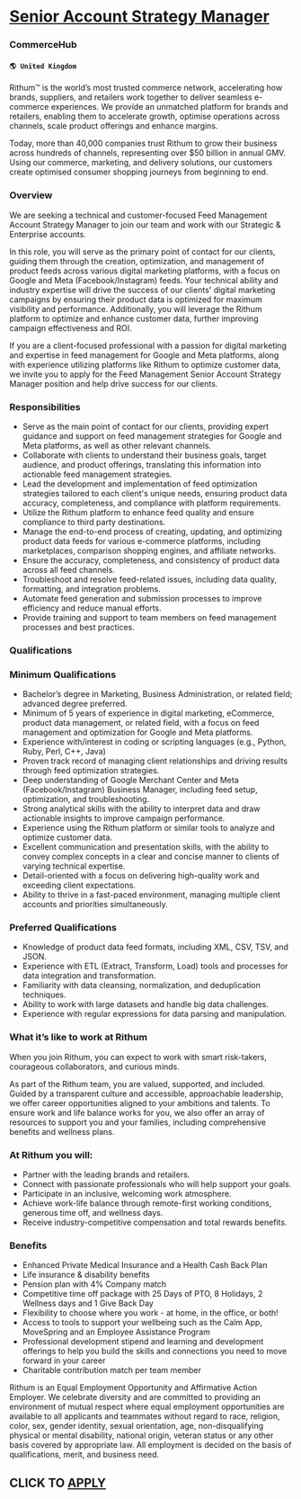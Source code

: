 # [Senior Account Strategy Manager](https://www.remotewlb.com/apply/senior-account-strategy-manager-85597)  
### CommerceHub  
#### `🌎 United Kingdom`  

Rithum™ is the world’s most trusted commerce network, accelerating how brands, suppliers, and retailers work together to deliver seamless e-commerce experiences. We provide an unmatched platform for brands and retailers, enabling them to accelerate growth, optimise operations across channels, scale product offerings and enhance margins.

Today, more than 40,000 companies trust Rithum to grow their business across hundreds of channels, representing over $50 billion in annual GMV. Using our commerce, marketing, and delivery solutions, our customers create optimised consumer shopping journeys from beginning to end.

### Overview

We are seeking a technical and customer-focused Feed Management Account Strategy Manager to join our team and work with our Strategic & Enterprise accounts.

In this role, you will serve as the primary point of contact for our clients, guiding them through the creation, optimization, and management of product feeds across various digital marketing platforms, with a focus on Google and Meta (Facebook/Instagram) feeds. Your technical ability and industry expertise will drive the success of our clients' digital marketing campaigns by ensuring their product data is optimized for maximum visibility and performance. Additionally, you will leverage the Rithum platform to optimize and enhance customer data, further improving campaign effectiveness and ROI.

If you are a client-focused professional with a passion for digital marketing and expertise in feed management for Google and Meta platforms, along with experience utilizing platforms like Rithum to optimize customer data, we invite you to apply for the Feed Management Senior Account Strategy Manager position and help drive success for our clients.

### Responsibilities

  * Serve as the main point of contact for our clients, providing expert guidance and support on feed management strategies for Google and Meta platforms, as well as other relevant channels.
  * Collaborate with clients to understand their business goals, target audience, and product offerings, translating this information into actionable feed management strategies.
  * Lead the development and implementation of feed optimization strategies tailored to each client's unique needs, ensuring product data accuracy, completeness, and compliance with platform requirements.
  * Utilize the Rithum platform to enhance feed quality and ensure compliance to third party destinations.
  * Manage the end-to-end process of creating, updating, and optimizing product data feeds for various e-commerce platforms, including marketplaces, comparison shopping engines, and affiliate networks.
  * Ensure the accuracy, completeness, and consistency of product data across all feed channels.
  * Troubleshoot and resolve feed-related issues, including data quality, formatting, and integration problems.
  * Automate feed generation and submission processes to improve efficiency and reduce manual efforts.
  * Provide training and support to team members on feed management processes and best practices.

### Qualifications

### Minimum Qualifications

  * Bachelor’s degree in Marketing, Business Administration, or related field; advanced degree preferred.
  * Minimum of 5 years of experience in digital marketing, eCommerce, product data management, or related field, with a focus on feed management and optimization for Google and Meta platforms.
  * Experience with/interest in coding or scripting languages (e.g., Python, Ruby, Perl, C++, Java)
  * Proven track record of managing client relationships and driving results through feed optimization strategies.
  * Deep understanding of Google Merchant Center and Meta (Facebook/Instagram) Business Manager, including feed setup, optimization, and troubleshooting.
  * Strong analytical skills with the ability to interpret data and draw actionable insights to improve campaign performance.
  * Experience using the Rithum platform or similar tools to analyze and optimize customer data.
  * Excellent communication and presentation skills, with the ability to convey complex concepts in a clear and concise manner to clients of varying technical expertise.
  * Detail-oriented with a focus on delivering high-quality work and exceeding client expectations.
  * Ability to thrive in a fast-paced environment, managing multiple client accounts and priorities simultaneously.

### Preferred Qualifications

  * Knowledge of product data feed formats, including XML, CSV, TSV, and JSON.
  * Experience with ETL (Extract, Transform, Load) tools and processes for data integration and transformation.
  * Familiarity with data cleansing, normalization, and deduplication techniques.
  * Ability to work with large datasets and handle big data challenges.
  * Experience with regular expressions for data parsing and manipulation.

### What it’s like to work at Rithum

When you join Rithum, you can expect to work with smart risk-takers, courageous collaborators, and curious minds.

As part of the Rithum team, you are valued, supported, and included. Guided by a transparent culture and accessible, approachable leadership, we offer career opportunities aligned to your ambitions and talents. To ensure work and life balance works for you, we also offer an array of resources to support you and your families, including comprehensive benefits and wellness plans.

### At Rithum you will:

  * Partner with the leading brands and retailers.
  * Connect with passionate professionals who will help support your goals.
  * Participate in an inclusive, welcoming work atmosphere.
  * Achieve work-life balance through remote-first working conditions, generous time off, and wellness days.
  * Receive industry-competitive compensation and total rewards benefits.

### Benefits

  * Enhanced Private Medical Insurance and a Health Cash Back Plan
  * Life insurance & disability benefits
  * Pension plan with 4% Company match
  * Competitive time off package with 25 Days of PTO, 8 Holidays, 2 Wellness days and 1 Give Back Day
  * Flexibility to choose where you work - at home, in the office, or both!
  * Access to tools to support your wellbeing such as the Calm App, MoveSpring and an Employee Assistance Program
  * Professional development stipend and learning and development offerings to help you build the skills and connections you need to move forward in your career
  * Charitable contribution match per team member

Rithum is an Equal Employment Opportunity and Affirmative Action Employer. We celebrate diversity and are committed to providing an environment of mutual respect where equal employment opportunities are available to all applicants and teammates without regard to race, religion, color, sex, gender identity, sexual orientation, age, non-disqualifying physical or mental disability, national origin, veteran status or any other basis covered by appropriate law. All employment is decided on the basis of qualifications, merit, and business need.

  
## CLICK TO [APPLY](https://www.remotewlb.com/apply/senior-account-strategy-manager-85597)

